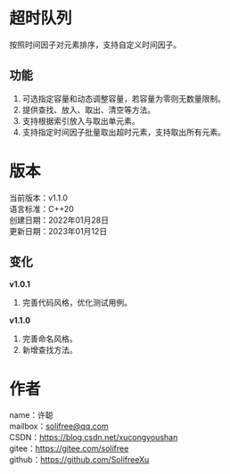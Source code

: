 ﻿# 超时队列
按照时间因子对元素排序，支持自定义时间因子。

## 功能
1. 可选指定容量和动态调整容量，若容量为零则无数量限制。
2. 提供查找、放入、取出、清空等方法。
3. 支持根据索引放入与取出单元素。
4. 支持指定时间因子批量取出超时元素，支持取出所有元素。

# 版本
当前版本：v1.1.0  
语言标准：C++20  
创建日期：2022年01月28日  
更新日期：2023年01月12日

## 变化
**v1.0.1**
1. 完善代码风格，优化测试用例。

**v1.1.0**
1. 完善命名风格。
2. 新增查找方法。

# 作者
name：许聪  
mailbox：solifree@qq.com  
CSDN：https://blog.csdn.net/xucongyoushan  
gitee：https://gitee.com/solifree  
github：https://github.com/SolifreeXu
